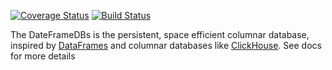 [![Coverage Status](https://coveralls.io/repos/github/waralex/DataFrameDBs.jl/badge.svg?branch=master)](https://coveralls.io/github/waralex/DataFrameDBs.jl?branch=master) [![Build Status](https://travis-ci.com/waralex/DataFrameDBs.jl.svg?branch=master)](https://travis-ci.com/waralex/DataFrameDBs.jl)

The DateFrameDBs is the persistent, space efficient columnar database, inspired by [DataFrames](https://github.com/JuliaData/DataFrames.jl) and columnar databases like [ClickHouse](https://github.com/ClickHouse/ClickHouse).
See docs for more details